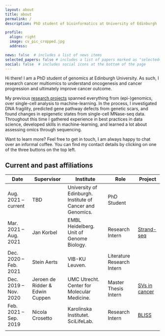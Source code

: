 ```yaml
---
layout: about
title: about
permalink: /
description: PhD student of bioinformatics at University of Edinburgh

profile:
  align: right
  image: cv_pic_cropped.jpg
  address: 

news: false  # includes a list of news items
selected_papers: false # includes a list of papers marked as "selected={true}"
social: false  # includes social icons at the bottom of the page
---
```


Hi there! I am a PhD student of genomics at Edinburgh University. As such, I research cancer multiomics to understand oncogenesis and cancer progression and ultimately improve cancer outcome. 

My previous [research projects](/projects/) spanned everything from (epi-)genomics, over single-cell analysis to machine-learning. 
In the process, I investigated DNA fragility, predicted gene pathway defects from genetic scars, and found changes in epigenetic states from single-cell MNase-seq data.
Throughout this time I gathered experience in best practices in data science, developed skills in machine-learning, and learned a lot about assessing omics through sequencing.

Want to learn more? Feel free to get in touch, I am always happy to chat over an informal coffee. You can find my contact details by clicking on one of the three buttons on the top left.

## Current and past affiliations

| Date                  | Supervisor                      | Institute                                                  | Role                       | Project                             |
|-----------------------|---------------------------------|------------------------------------------------------------|----------------------------|-------------------------------------|
| Aug. 2021 – current   | TBD                             | University of Edinburgh. Institute of Cancer and Genomics. | PhD Student                |                                     |
| Mar. 2021 – Aug. 2021 | Jan Korbel                      | EMBL Heidelberg. Unit of Genome Biology.                   | Research Intern            | [Strand-seq](/projects/strand_seq)  |
| Dec. 2020 – Feb. 2021 | Stein Aerts                     | VIB-KU Leuven.                                             | Literature Research Intern | 
| Dec. 2019 – Nov. 2020 | Jeroen de Ridder & Edwin Cuppen | UMC Utrecht. Center for Molecular Medicine.                | Master Thesis Intern       | [SVs in cancer](/projects/pcawg_sv) | 
| Feb. 2021 – Sep. 2019 | Nicola Crosetto                 | Karolinska Institutet. SciLifeLab.                         | Research Intern            | [BLISS](/projects/bliss)               |
|                       |                                 |                                                            |                            |                                     |

